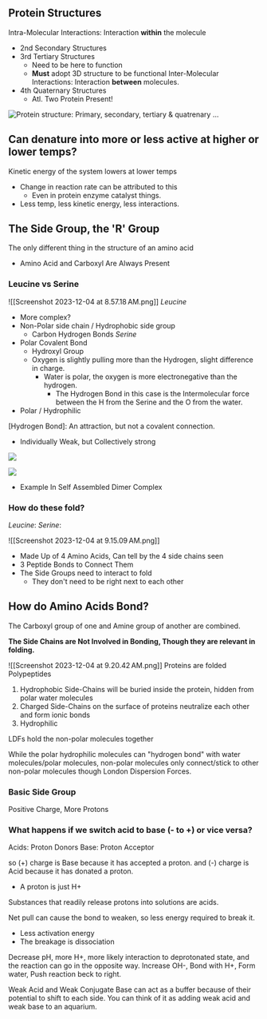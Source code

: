 ## Protein Structures
Intra-Molecular Interactions: Interaction **within** the molecule
- 2nd Secondary Structures
- 3rd Tertiary Structures
	- Need to be here to function
	- **Must** adopt 3D structure to be functional
Inter-Molecular Interactions: Interaction **between** molecules.
- 4th Quaternary Structures
	- Atl. Two Protein Present!

![Protein structure: Primary, secondary, tertiary & quatrenary ...](https://cdn.kastatic.org/ka-perseus-images/71225d815cafcc09102504abdf4e10927283be98.png)
## Can denature into more or less active at higher or lower temps?
Kinetic energy of the system lowers at lower temps
- Change in reaction rate can be attributed to this
	- Even in protein enzyme catalyst things.
- Less temp, less kinetic energy, less interactions.

## The Side Group, the 'R' Group
The only different thing in the structure of an amino acid
- Amino Acid and Carboxyl Are Always Present

### Leucine vs Serine
![[Screenshot 2023-12-04 at 8.57.18 AM.png]]
_Leucine_
- More complex?
- Non-Polar side chain / Hydrophobic side group
	- Carbon Hydrogen Bonds
_Serine_
- Polar Covalent Bond
	- Hydroxyl Group
	- Oxygen is slightly pulling more than the Hydrogen, slight difference in charge.
		- Water is polar, the oxygen is more electronegative than the hydrogen.
			- The Hydrogen Bond in this case is the Intermolecular force between the H from the Serine and the O from the water.
- Polar / Hydrophilic

[Hydrogen Bond]: An attraction, but not a covalent connection.
- Individually Weak, but Collectively strong

![](https://upload.wikimedia.org/wikipedia/commons/thumb/c/c6/3D_model_hydrogen_bonds_in_water.svg/220px-3D_model_hydrogen_bonds_in_water.svg.png)

![](https://upload.wikimedia.org/wikipedia/commons/thumb/2/2d/Hydrogen_Bond_Quadruple_AngewChemIntEd_1998_v37_p75.jpg/300px-Hydrogen_Bond_Quadruple_AngewChemIntEd_1998_v37_p75.jpg)
- Example In Self Assembled Dimer Complex
### How do these fold?
_Leucine_:
_Serine_: 

![[Screenshot 2023-12-04 at 9.15.09 AM.png]]
- Made Up of 4 Amino Acids, Can tell by the 4 side chains seen
- 3 Peptide Bonds to Connect Them
- The Side Groups need to interact to fold
	- They don't need to be right next to each other
## How do Amino Acids Bond?
The Carboxyl group of one and Amine group of another are combined.

**The Side Chains are Not Involved in Bonding, Though they are relevant in folding.**

![[Screenshot 2023-12-04 at 9.20.42 AM.png]]
Proteins are folded Polypeptides

1. Hydrophobic Side-Chains will be buried inside the protein, hidden from polar water molecules
2. Charged Side-Chains on the surface of proteins neutralize each other and form ionic bonds
3. Hydrophilic 

LDFs hold the non-polar molecules together

While the polar hydrophilic molecules can "hydrogen bond" with water molecules/polar molecules, non-polar molecules only connect/stick to other non-polar molecules though London Dispersion Forces.

### Basic Side Group
Positive Charge, More Protons

### What happens if we switch acid to base (- to +) or vice versa?

Acids: Proton Donors
Base: Proton Acceptor

so (+) charge is Base because it has accepted a proton.
and (-) charge is Acid because it has donated a proton.
- A proton is just H+

Substances that readily release protons into solutions are acids.

Net pull can cause the bond to weaken, so less energy required to break it.
- Less activation energy
- The breakage is dissociation

Decrease pH, more H+, more likely interaction to deprotonated state, and the reaction can go in the opposite way.
Increase OH-, Bond with H+, Form water, Push reaction beck to right.

Weak Acid and Weak Conjugate Base can act as a buffer because of their potential to shift to each side.
You can think of it as adding weak acid and weak base to an aquarium.

